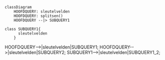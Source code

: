 ```mermaid
classDiagram
    HOOFDQUERY: sleutelvelden
    HOOFDQUERY: splitsen()
    HOOFDQUERY --|> SUBQUERY1
  
class SUBQUERY1{
      sleutelvelden
    }

```
HOOFDQUERY-->|sleutelvelden|SUBQUERY1;
  HOOFDQUERY-->|sleutelvelden|SUBQUERY2;
    SUBQUERY1-->|sleutelvelden|SUBQUERY1_2;
